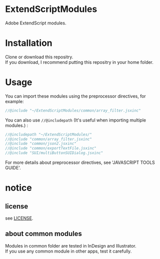 # ExtendScriptModules
Adobe ExtendScript modules.  

# Installation
Clone or download this repositry.  
If you download, I recommend putting this repositry in your home folder.

# Usage
You can import these modules using the preprocessor directives, for example:
```javascript
//@include "~/ExtendScriptModules/common/array_filter.jsxinc"
```

You can also use `//@includepath` 
(It's useful when importing multiple modules.) :

```javascript
//@includepath "~/ExtendScriptModules/"
//@include "common/array_filter.jsxinc"
//@include "common/json2.jsxinc"
//@include "common/exportTextFile.jsxinc"
//@include "SUI/multiButtonSUIDialog.jsxinc"
```

For more details about preprocessor directives, see 'JAVASCRIPT TOOLS GUIDE'.

# notice
## license
see [LICENSE](LICENSE).

## about common modules
Modules in common folder are tested in InDesign and Illustrator.  
If you use any common module in other apps, test it carefully.

